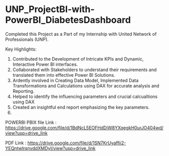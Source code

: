 # UNP_ProjectBI-with-PowerBI_DiabetesDashboard

Completed this Project as a Part of my Internship with United Network of Professionals (UNP).

Key Highlights:

1. Contributed to the Development of Intricate KPIs and Dynamic, Interactive Power BI interfaces.
2. Collaborated with Stakeholders to understand their requirements and translated them into effective Power BI Solutions.
3. Ardently involved in Creating Data Model, Implemented Data Transformations and Calculations using DAX for accurate analysis and Reporting.
4. Helped to identify the influencing parameters and crucial calcualtions using DAX
5. Created an insightful end report emphasizing the key parameters.
6. 
   



POWERBI
PBIX file Link : https://drive.google.com/file/d/1BdNcL5EOFHdDiW8YXqegkH0urJO404wd/view?usp=drive_link

PDF Link : https://drive.google.com/file/d/1SN7KrUyaffii2-YEQntwlrqnvddXMDyI/view?usp=drive_link
